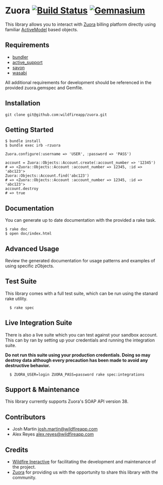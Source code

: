 # Zuora [![Build Status](https://secure.travis-ci.org/wildfireapp/zuora.png)](http://travis-ci.org/wildfireapp/zuora) [![Gemnasium](https://gemnasium.com/wildfireapp/zuora.png)](https://gemnasium.com/wildfireapp/zuora)

This library allows you to interact with [Zuora](http://www.zuora.com) billing platform directly using 
familiar [ActiveModel](https://github.com/rails/rails/tree/master/activemodel) based objects.

## Requirements
  * [bundler](https://github.com/carlhuda/bundler)
  * [active_support](https://github.com/rails/rails/tree/master/activesupport)
  * [savon](https://github.com/rubiii/savon)
  * [wasabi](https://github.com/rubiii/wasabi)

All additional requirements for development should be referenced in the provided zuora.gemspec and Gemfile.

## Installation

    git clone git@github.com:wildfireapp/zuora.git

## Getting Started

    $ bundle install
    $ bundle exec irb -rzuora

    Zuora.configure(:username => 'USER', :password => 'PASS')

    account = Zuora::Objects::Account.create(:account_number => '12345')
    # => <Zuora::Objects::Account :account_number => 12345, :id => 'abc123'>
    Zuora::Objects::Account.find('abc123')
    # => <Zuora::Objects::Account :account_number => 12345, :id => 'abc123'>
    account.destroy
    # => true

## Documentation
  You can generate up to date documentation with the provided a rake task.

    $ rake doc
    $ open doc/index.html

## Advanced Usage
  Review the generated documentation for usage patterns and examples of using specific zObjects.

## Test Suite
  This library comes with a full test suite, which can be run using the stanard rake utility.

      $ rake spec

## Live Integration Suite
  There is also a live suite which you can test against your sandbox account.
  This can by ran by setting up your credentials and running the integration suite.

  **Do not run this suite using your production credentials. Doing so may destroy
  data although every precaution has been made to avoid any destructive behavior.**

      $ ZUORA_USER=login ZUORA_PASS=password rake spec:integrations

## Support & Maintenance
  This library currently supports Zuora's SOAP API version 38.

## Contributors
  * Josh Martin <josh.martin@wildfireapp.com>
  * Alex Reyes <alex.reyes@wildfireapp.com>

## Credits
  * [Wildfire Ineractive](http://www.wildfireapp.com) for facilitating the development and maintenance of the project.
  * [Zuora](http://www.zuora.com) for providing us with the opportunity to share this library with the community.

